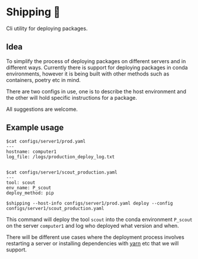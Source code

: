 # Shipping :ship: 

Cli utility for deploying packages.

## Idea

To simplify the process of deploying packages on different servers and in different ways. Currently there is support for deploying packages in conda environments, however it is being built with other methods such as containers, poetry etc in mind.

There are two configs in use, one is to describe the host environment and the other will hold specific instructions for a package.

All suggestions are welcome.

## Example usage

```
$cat configs/server1/prod.yaml
---
hostname: computer1
log_file: /logs/production_deploy_log.txt


$cat configs/server1/scout_production.yaml
---
tool: scout
env_name: P_scout
deploy_method: pip

$shipping --host-info configs/server1/prod.yaml deploy --config configs/server1/scout_production.yaml
```

This command will deploy the tool `scout` into the conda environment `P_scout` on the server `computer1` and log who deployed what version and when.

There will be different use cases where the deployment process involves restarting a server or installing dependencies with [yarn][yarn] etc that we will support.


[yarn]: https://yarnpkg.com